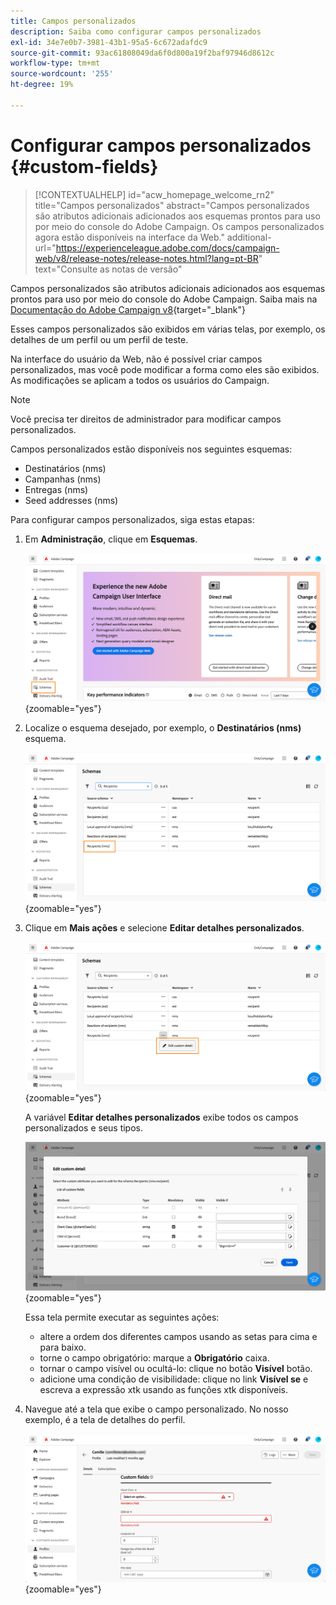 ```yaml
---
title: Campos personalizados
description: Saiba como configurar campos personalizados
exl-id: 34e7e0b7-3981-43b1-95a5-6c672adafdc9
source-git-commit: 93ac61808049da6f0d800a19f2baf97946d8612c
workflow-type: tm+mt
source-wordcount: '255'
ht-degree: 19%

---
```


# Configurar campos personalizados {#custom-fields}

>[!CONTEXTUALHELP]
>id="acw_homepage_welcome_rn2"
>title="Campos personalizados"
>abstract="Campos personalizados são atributos adicionais adicionados aos esquemas prontos para uso por meio do console do Adobe Campaign. Os campos personalizados agora estão disponíveis na interface da Web."
>additional-url="https://experienceleague.adobe.com/docs/campaign-web/v8/release-notes/release-notes.html?lang=pt-BR" text="Consulte as notas de versão"



Campos personalizados são atributos adicionais adicionados aos esquemas prontos para uso por meio do console do Adobe Campaign. Saiba mais na [Documentação do Adobe Campaign v8](https://experienceleague.adobe.com/docs/campaign/campaign-v8/developer/shemas-forms/extend-schema.html){target="_blank"}

Esses campos personalizados são exibidos em várias telas, por exemplo, os detalhes de um perfil ou um perfil de teste.

Na interface do usuário da Web, não é possível criar campos personalizados, mas você pode modificar a forma como eles são exibidos. As modificações se aplicam a todos os usuários do Campaign.

>[!NOTE]
>
>Você precisa ter direitos de administrador para modificar campos personalizados.

Campos personalizados estão disponíveis nos seguintes esquemas:

* Destinatários (nms)
* Campanhas (nms)
* Entregas (nms)
* Seed addresses (nms)

Para configurar campos personalizados, siga estas etapas:

1. Em **Administração**, clique em **Esquemas**.

   ![](assets/custom-fields.png){zoomable="yes"}

1. Localize o esquema desejado, por exemplo, o **Destinatários (nms)** esquema.

   ![](assets/custom-fields2.png){zoomable="yes"}

1. Clique em **Mais ações** e selecione **Editar detalhes personalizados**.

   ![](assets/custom-fields3.png){zoomable="yes"}

   A variável **Editar detalhes personalizados** exibe todos os campos personalizados e seus tipos.

   ![](assets/custom-fields4.png){zoomable="yes"}

   Essa tela permite executar as seguintes ações:

   * altere a ordem dos diferentes campos usando as setas para cima e para baixo.
   * torne o campo obrigatório: marque a **Obrigatório** caixa.
   * tornar o campo visível ou ocultá-lo: clique no botão **Visível** botão.
   * adicione uma condição de visibilidade: clique no link **Visível se** e escreva a expressão xtk usando as funções xtk disponíveis.

1. Navegue até a tela que exibe o campo personalizado. No nosso exemplo, é a tela de detalhes do perfil.

   ![](assets/custom-fields5.png){zoomable="yes"}

